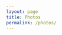 ```yaml
---
layout: page
title: Photos
permalink: /photos/
---
```


<div class="photo-masonry">
  <img src="{{ '/assets/images/karenEnvelopeHumphrey.png' | relative_url }}" alt="">
  <img src="{{ '/assets/images/karenPianoHumphrey.png' | relative_url }}" alt="">
  <img src="{{ '/assets/images/karenSheetsHome.png' | relative_url }}" alt="">

  <img src="{{ '/assets/images/karenHerWedding.png' | relative_url }}" alt="">
  <img src="{{ '/assets/images/karenChairHumphrey.png' | relative_url }}" alt="">
  <img src="{{ '/assets/images/karenMain.jpg' | relative_url }}" alt="">

 
  <img src="{{ '/assets/images/karenSnowballHome.png' | relative_url }}" alt="">
  <img src="{{ '/assets/images/karenGrandmaLauraWedding.jpg' | relative_url }}" alt="">
  <img src="{{ '/assets/images/karenHenryLauraWedding.jpg' | relative_url }}" alt="">
  
</div>
